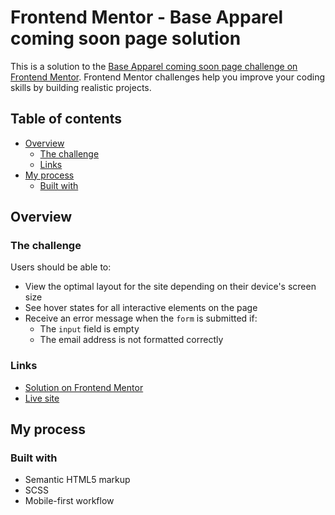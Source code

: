 # Frontend Mentor - Base Apparel coming soon page solution

This is a solution to the [Base Apparel coming soon page challenge on Frontend Mentor](https://www.frontendmentor.io/challenges/base-apparel-coming-soon-page-5d46b47f8db8a7063f9331a0). Frontend Mentor challenges help you improve your coding skills by building realistic projects.

## Table of contents

- [Overview](#overview)
  - [The challenge](#the-challenge)
  - [Links](#links)
- [My process](#my-process)
  - [Built with](#built-with)

## Overview

### The challenge

Users should be able to:

- View the optimal layout for the site depending on their device's screen size
- See hover states for all interactive elements on the page
- Receive an error message when the `form` is submitted if:
  - The `input` field is empty
  - The email address is not formatted correctly

### Links

- [Solution on Frontend Mentor](https://www.frontendmentor.io/solutions/htmlscssjs-base-apparel-landing-page-FQJlVqLq_w)
- [Live site](https://dudeldups.github.io/FM-base-apparel-coming-soon/)

## My process

### Built with

- Semantic HTML5 markup
- SCSS
- Mobile-first workflow
